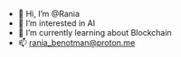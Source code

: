 - 👋 Hi, I’m @Rania
- 👀 I’m interested in AI
- 🌱 I’m currently learning about Blockchain 
- 📫 rania_benotman@proton.me

<!---
Raniya123/Raniya123 is a ✨ special ✨ repository because its `README.md` (this file) appears on your GitHub profile.
You can click the Preview link to take a look at your changes.
--->
